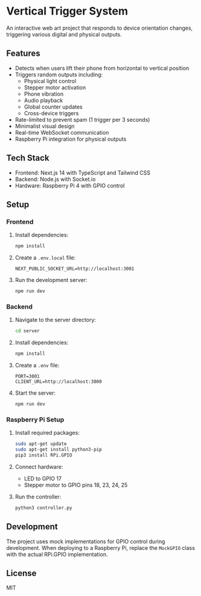 # Vertical Trigger System

An interactive web art project that responds to device orientation changes, triggering various digital and physical outputs.

## Features

- Detects when users lift their phone from horizontal to vertical position
- Triggers random outputs including:
  - Physical light control
  - Stepper motor activation
  - Phone vibration
  - Audio playback
  - Global counter updates
  - Cross-device triggers
- Rate-limited to prevent spam (1 trigger per 3 seconds)
- Minimalist visual design
- Real-time WebSocket communication
- Raspberry Pi integration for physical outputs

## Tech Stack

- Frontend: Next.js 14 with TypeScript and Tailwind CSS
- Backend: Node.js with Socket.io
- Hardware: Raspberry Pi 4 with GPIO control

## Setup

### Frontend

1. Install dependencies:
   ```bash
   npm install
   ```

2. Create a `.env.local` file:
   ```
   NEXT_PUBLIC_SOCKET_URL=http://localhost:3001
   ```

3. Run the development server:
   ```bash
   npm run dev
   ```

### Backend

1. Navigate to the server directory:
   ```bash
   cd server
   ```

2. Install dependencies:
   ```bash
   npm install
   ```

3. Create a `.env` file:
   ```
   PORT=3001
   CLIENT_URL=http://localhost:3000
   ```

4. Start the server:
   ```bash
   npm run dev
   ```

### Raspberry Pi Setup

1. Install required packages:
   ```bash
   sudo apt-get update
   sudo apt-get install python3-pip
   pip3 install RPi.GPIO
   ```

2. Connect hardware:
   - LED to GPIO 17
   - Stepper motor to GPIO pins 18, 23, 24, 25

3. Run the controller:
   ```bash
   python3 controller.py
   ```

## Development

The project uses mock implementations for GPIO control during development. When deploying to a Raspberry Pi, replace the `MockGPIO` class with the actual RPi.GPIO implementation.

## License

MIT
